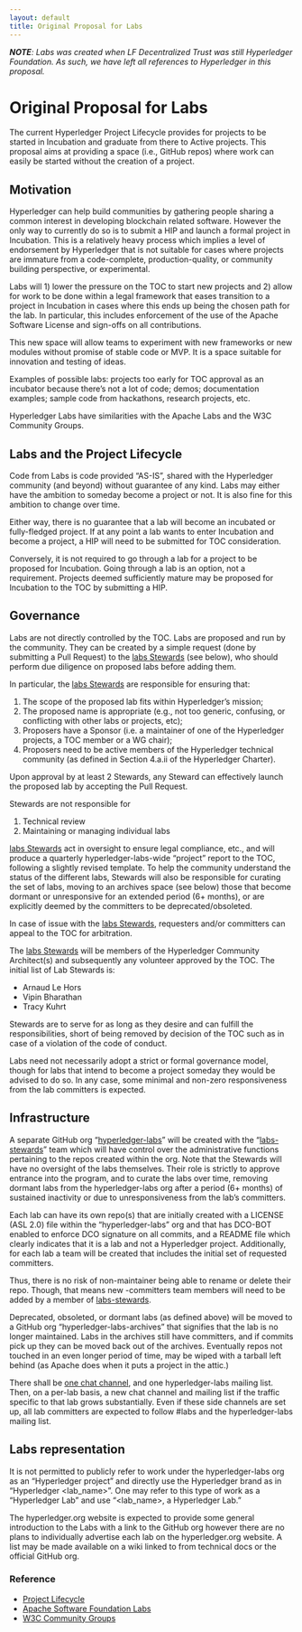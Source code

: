 ```yaml
---
layout: default
title: Original Proposal for Labs
---
```

_**NOTE**: Labs was created when LF Decentralized Trust was still Hyperledger Foundation. As such, we have left all references to Hyperledger in this proposal._

# Original Proposal for Labs

The current Hyperledger Project Lifecycle provides for projects to be started in Incubation and graduate from there to Active projects. This proposal aims at providing a space (i.e., GitHub repos) where work can easily be started without the creation of a project.

## Motivation

Hyperledger can help build communities by gathering people sharing a common interest in developing blockchain related software. However the only way to currently do so is to submit a HIP and launch a formal project in Incubation. This is a relatively heavy process which implies a level of endorsement by Hyperledger that is not suitable for cases where projects are immature from a code-complete, production-quality, or community building perspective, or experimental.

Labs will 1) lower the pressure on the TOC to start new projects and 2) allow for work to be done within a legal framework that eases transition to a project in Incubation in cases where this ends up being the chosen path for the lab. In particular, this includes enforcement of the use of the Apache Software License and sign-offs on all contributions.

This new space will allow teams to experiment with new frameworks or new modules without promise of stable code or MVP. It is a space suitable for innovation and testing of ideas.

Examples of possible labs: projects too early for TOC approval as an incubator because there’s not a lot of code; demos; documentation examples; sample code from hackathons, research projects, etc.

Hyperledger Labs have similarities with the Apache Labs and the W3C Community Groups.

## Labs and the Project Lifecycle

Code from Labs is code provided “AS-IS”, shared with the Hyperledger community (and beyond) without guarantee of any kind. Labs may either have the ambition to someday become a project or not. It is also fine for this ambition to change over time.

Either way, there is no guarantee that a lab will become an incubated or fully-fledged project. If at any point a lab wants to enter Incubation and become a project, a HIP will need to be submitted for TOC consideration.

Conversely, it is not required to go through a lab for a project to be proposed for Incubation. Going through a lab is an option, not a requirement. Projects deemed sufficiently mature may be proposed for Incubation to the TOC by submitting a HIP.

## Governance

Labs are not directly controlled by the TOC. Labs are proposed and run by the community. They can be created by a simple request (done by submitting a Pull Request) to the [labs Stewards](stewards) (see below), who should perform due diligence on proposed labs before adding them.


In particular, the [labs Stewards](stewards) are responsible for ensuring that:

1. The scope of the proposed lab fits within Hyperledger’s mission;
2. The proposed name is appropriate (e.g., not too generic, confusing, or conflicting with other labs or projects, etc);
3. Proposers have a Sponsor (i.e. a maintainer of one of the Hyperledger projects, a TOC member or a WG chair);
4. Proposers need to be active members of the Hyperledger technical community (as defined in Section 4.a.ii of the Hyperledger Charter).


Upon approval by at least 2 Stewards, any Steward can effectively launch the proposed lab by accepting the Pull Request.


Stewards are not responsible for 

1. Technical review
2. Maintaining or managing individual labs

[labs Stewards](stewards) act in oversight to ensure legal compliance, etc., and will produce a quarterly hyperledger-labs-wide “project” report to the TOC, following a slightly revised template. To help the community understand the status of the different labs, Stewards will also be responsible for curating the set of labs, moving to an archives space (see below) those that become dormant or unresponsive for an extended period (6+ months), or are explicitly deemed by the committers to be deprecated/obsoleted.

In case of issue with the [labs Stewards](stewards), requesters and/or committers can appeal to the TOC for arbitration.

The [labs Stewards](stewards) will be members of the Hyperledger Community Architect(s) and subsequently any volunteer approved by the TOC. The initial list of Lab Stewards is:

* Arnaud Le Hors
* Vipin Bharathan
* Tracy Kuhrt

Stewards are to serve for as long as they desire and can fulfill the responsibilities, short of being removed by decision of the TOC such as in case of a violation of the code of conduct.


Labs need not necessarily adopt a strict or formal governance model, though for labs that intend to become a project someday they would be advised to do so. In any case, some minimal and non-zero responsiveness from the lab committers is expected. 


## Infrastructure

A separate GitHub org “[hyperledger-labs](https://github.com/hyperledger-labs)” will be created with the “[labs-stewards](stewards)” team which will have control over the administrative functions pertaining to the repos created within the org. Note that the Stewards will have no oversight of the labs themselves. Their role is strictly to approve entrance into the program, and to curate the labs over time, removing dormant labs from the hyperledger-labs org after a period (6+ months) of sustained inactivity or due to unresponsiveness from the lab’s committers.

Each lab can have its own repo(s) that are initially created with a LICENSE (ASL 2.0) file within the “hyperledger-labs” org and that has DCO-BOT enabled to enforce DCO signature on all commits, and a README file which clearly indicates that it is a lab and not a Hyperledger project. Additionally, for each lab a team will be created <reponame-committers> that includes the initial set of requested committers.

Thus, there is no risk of non-maintainer being able to rename or delete their repo.  Though, that means new <reponame>-committers team members will need to be added by a member of [labs-stewards](stewards).

Deprecated, obsoleted, or dormant labs (as defined above) will be moved to a GitHub org “hyperledger-labs-archives” that signifies that the lab is no longer maintained. Labs in the archives still have committers, and if commits pick up they can be moved back out of the archives. Eventually repos not touched in an even longer period of time, may be wiped with a tarball left behind (as Apache does when it puts a project in the attic.) 

There shall be [one chat channel](https://discord.gg/hyperledger), and one hyperledger-labs mailing list. Then, on a per-lab basis, a new chat channel and mailing list if the traffic specific to that lab grows substantially. Even if these side channels are set up, all lab committers are expected to follow #labs and the hyperledger-labs mailing list.

## Labs representation

It is not permitted to publicly refer to work under the hyperledger-labs org as an “Hyperledger project” and directly use the Hyperledger brand as in “Hyperledger <lab_name>”.  One may refer to this type of work as a “Hyperledger Lab” and use  “<lab_name>, a Hyperledger Lab.”


The hyperledger.org website is expected to provide some general introduction to the Labs with a link to the GitHub org however there are no plans to individually advertise each lab on the hyperledger.org website. A list may be made available on a wiki linked to from technical docs or the official GitHub org.

### Reference

* [Project Lifecycle](https://wiki.hyperledger.org/community/project-lifecycle)
* [Apache Software Foundation Labs](http://labs.apache.org/)
* [W3C Community Groups](https://www.w3.org/community/)